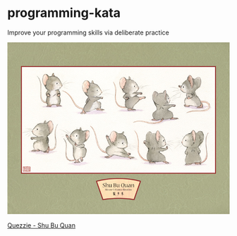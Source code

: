 # programming-kata
Improve your programming skills via deliberate practice

![Shu Bu Quan][mouse-kata]

[Quezzie - Shu Bu Quan](https://www.deviantart.com/quezzie/art/Shu-Bu-Quan-99039083)

[mouse-kata]: src/img/Shu-Bu-Quan-99039083.jpg "Shu Bu Quan"
